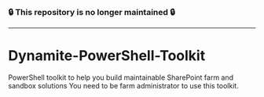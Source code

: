 ### :lock: This repository is no longer maintained :lock:
---

Dynamite-PowerShell-Toolkit
===========================

PowerShell toolkit to help you build maintainable SharePoint farm and sandbox solutions
You need to be farm administrator to use this toolkit.
